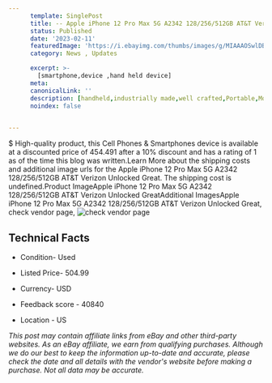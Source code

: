 ```yaml
---
      template: SinglePost
      title: -- Apple iPhone 12 Pro Max 5G A2342 128/256/512GB AT&T Verizon Unlocked Great
      status: Published
      date: '2023-02-11'
      featuredImage: 'https://i.ebayimg.com/thumbs/images/g/MIAAAOSwlDBiL2Hm/s-l225.jpg'
      category: News , Updates

      excerpt: >-
        [smartphone,device ,hand held device]
      meta:
      canonicalLink: ''
      description: [handheld,industrially made,well crafted,Portable,Mobile,Compact,Convenient,Lightweight,Maneuverable,Man-portable,Miniature,Carriable,Hand-held,Light,Holdable,Transportable,Mobile device,Pocket-sized,On-the-go,Wireless,Cordless,Compact size,Convenient size, smartphone,device ,hand held device]
      noindex: false

        
---
```

$
    High-quality product, this Cell Phones & Smartphones device is available at a discounted price of 454.491 after a 10% discount and has a rating of 1 as of the time this blog was written.Learn More about the shipping costs and additional image urls for the Apple iPhone 12 Pro Max 5G A2342 128/256/512GB AT&T Verizon Unlocked Great. The shipping cost is undefined.Product ImageApple iPhone 12 Pro Max 5G A2342 128/256/512GB AT&T Verizon Unlocked GreatAdditional ImagesApple iPhone 12 Pro Max 5G A2342 128/256/512GB AT&T Verizon Unlocked Great, check vendor page, ![check vendor page](https://origin-galleryplus.ebayimg.com/ws/web/265291948536_2_0_1/225x225.jpg,https://origin-galleryplus.ebayimg.com/ws/web/265291948536_3_0_1/225x225.jpg,https://origin-galleryplus.ebayimg.com/ws/web/265291948536_4_0_1/225x225.jpg)
    
    

 ## Technical Facts 



     
      

 - Condition- Used 


      

 - Listed Price- 504.99 


      

 - Currency- USD 


      

 - Feedback score - 40840 


      

 - Location - US 


      
      

 *_This post may contain affiliate links from eBay and other third-party websites. As an eBay affiliate, we earn from qualifying purchases. Although we do our best to keep the information up-to-date and accurate, please check the date and all details with the vendor's website before making a purchase. Not all data may be accurate._*



    
    
    
    
    